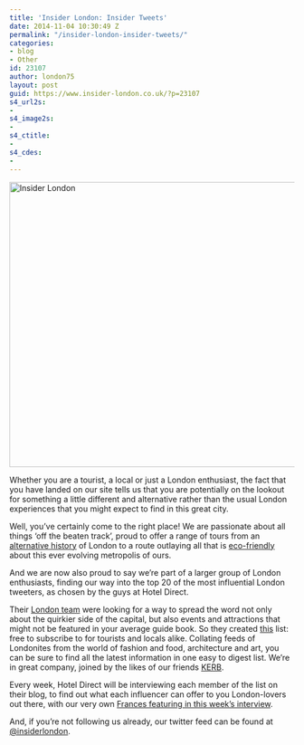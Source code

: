 ```yaml
---
title: 'Insider London: Insider Tweets'
date: 2014-11-04 10:30:49 Z
permalink: "/insider-london-insider-tweets/"
categories:
- blog
- Other
id: 23107
author: london75
layout: post
guid: https://www.insider-london.co.uk/?p=23107
s4_url2s:
- 
s4_image2s:
- 
s4_ctitle:
- 
s4_cdes:
- 
---
```


[<img class="aligncenter wp-image-23110 size-full" src="/wp-content/uploads/2014/10/Insider-London.png" alt="Insider London" width="569" height="504" />](/wp-content/uploads/2014/10/Insider-London.png)

Whether you are a tourist, a local or just a London enthusiast, the fact that you have landed on our site tells us that you are potentially on the lookout for something a little different and alternative rather than the usual London experiences that you might expect to find in this great city.

Well, you’ve certainly come to the right place! We are passionate about all things ‘off the beaten track’, proud to offer a range of tours from an [alternative history](https://www.insider-london.co.uk/sightseeing-london-walking-tours/) of London to a route outlaying all that is [eco-friendly](https://www.insider-london.co.uk/tours/cutting-edge-green-tour/) about this ever evolving metropolis of ours.

And we are now also proud to say we’re part of a larger group of London enthusiasts, finding our way into the top 20 of the most influential London tweeters, as chosen by the guys at Hotel Direct.

Their [London team](http://www.hoteldirect.co.uk/london/) were looking for a way to spread the word not only about the quirkier side of the capital, but also events and attractions that might not be featured in your average guide book. So they created [this](https://twitter.com/hoteldirect/lists/hotel-direct-s-ldn-guide) list: free to subscribe to for tourists and locals alike. Collating feeds of Londonites from the world of fashion and food, architecture and art, you can be sure to find all the latest information in one easy to digest list. We&#8217;re in great company, joined by the likes of our friends <a href="/petra-barran-kerb-interview/" target="_blank">KERB</a>.

Every week, Hotel Direct will be interviewing each member of the list on their blog, to find out what each influencer can offer to you London-lovers out there, with our very own [Frances featuring in this week’s interview](http://events.hoteldirect.co.uk/twitter-guide/insider-london/).

And, if you&#8217;re not following us already, our twitter feed can be found at <a href="https://twitter.com/insiderlondon" target="_blank">@insiderlondon</a>.
